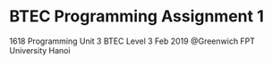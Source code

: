 # BTEC Programming Assignment 1
1618 Programming Unit 3 BTEC Level 3
Feb 2019 @Greenwich FPT University Hanoi
